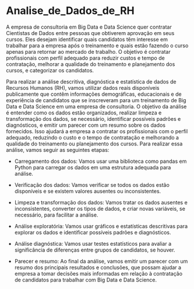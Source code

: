 # Analise_de_Dados_de_RH

A empresa de consultoria em Big Data e Data Science quer contratar Cientistas de Dados entre pessoas que obtiverem aprovação em seus cursos. Eles desejam identificar quais candidatos têm interesse em trabalhar para a empresa após o treinamento e quais estão fazendo o curso apenas para retornar ao mercado de trabalho. O objetivo é contratar profissionais com perfil adequado para reduzir custos e tempo de contratação, melhorar a qualidade do treinamento e planejamento dos cursos, e categorizar os candidatos.

Para realizar a análise descritiva, diagnóstica e estatística de dados de Recursos Humanos (RH), vamos utilizar dados reais disponíveis publicamente que contêm informações demográficas, educacionais e de experiência de candidatos que se inscreveram para um treinamento de Big Data e Data Science em uma empresa de consultoria.
O objetivo da análise é entender como os dados estão organizados, realizar limpeza e transformação dos dados, se necessário, identificar possíveis padrões e diagnósticos, e emitir um parecer com um resumo sobre os dados fornecidos. Isso ajudará a empresa a contratar os profissionais com o perfil adequado, reduzindo o custo e o tempo de contratação e melhorando a qualidade do treinamento ou planejamento dos cursos.
Para realizar essa análise, vamos seguir as seguintes etapas:

- Carregamento dos dados: Vamos usar uma biblioteca como pandas em Python para carregar os dados em uma estrutura adequada para análise.

- Verificação dos dados: Vamos verificar se todos os dados estão disponíveis e se existem valores ausentes ou inconsistentes.

- Limpeza e transformação dos dados: Vamos tratar os dados ausentes e inconsistentes, converter os tipos de dados, e criar novas variáveis, se necessário, para facilitar a análise.

- Análise exploratória: Vamos usar gráficos e estatísticas descritivas para explorar os dados e identificar possíveis padrões e diagnósticos.

- Análise diagnóstica: Vamos usar testes estatísticos para avaliar a significância de diferenças entre grupos de candidatos, se houver.

- Parecer e resumo: Ao final da análise, vamos emitir um parecer com um resumo dos principais resultados e conclusões, que possam ajudar a empresa a tomar decisões mais informadas em relação à contratação de candidatos para trabalhar com Big Data e Data Science.

